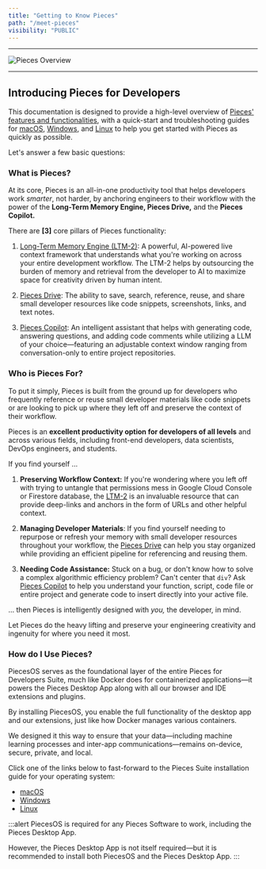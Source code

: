 ```yaml
---
title: "Getting to Know Pieces"
path: "/meet-pieces"
visibility: "PUBLIC"
---
```


***

![Pieces Overview](https://cdn.hashnode.com/res/hashnode/image/upload/v1734014941536/9c298363-d6b4-4e4a-9965-72db0fa59bc6.png)

***

## Introducing Pieces for Developers

This documentation is designed to provide a high-level overview of [Pieces' features and functionalities](https://docs.pieces.app/products/meet-pieces/fundamentals), with a quick-start and troubleshooting guides for [macOS](https://docs.pieces.app/products/meet-pieces/macos-installation-guide), [Windows](https://docs.pieces.app/products/meet-pieces/windows-installation-guide), and [Linux](https://docs.pieces.app/products/meet-pieces/linux-installation-guide) to help you get started with Pieces as quickly as possible.

Let's answer a few basic questions:

### What is Pieces?

At its core, Pieces is an all-in-one productivity tool that helps developers work *smarter*, not harder, by anchoring engineers to their workflow with the power of the **Long-Term Memory Engine, Pieces Drive,** and the **Pieces Copilot.**

There are **[3]** core pillars of Pieces functionality:

1. [Long-Term Memory Engine (LTM-2)](https://docs.pieces.app/products/meet-pieces/fundamentals#ltm-2): A powerful, AI-powered live context framework that understands what you're working on across your entire development workflow. The LTM-2 helps by outsourcing the burden of memory and retrieval from the developer to AI to maximize space for creativity driven by human intent.

2. [Pieces Drive](https://docs.pieces.app/products/meet-pieces/fundamentals#pieces-drive): The ability to save, search, reference, reuse, and share small developer resources like code snippets, screenshots, links, and text notes.

3. [Pieces Copilot](https://docs.pieces.app/products/meet-pieces/fundamentals#pieces-copilot): An intelligent assistant that helps with generating code, answering questions, and adding code comments while utilizing a LLM of your choice—featuring an adjustable context window ranging from conversation-only to entire project repositories.

### Who is Pieces For?

To put it simply, Pieces is built from the ground up for developers who frequently reference or reuse small developer materials like code snippets or are looking to pick up where they left off and preserve the context of their workflow.

Pieces is an **excellent productivity option for developers of all levels** and across various fields, including front-end developers, data scientists, DevOps engineers, and students.

If you find yourself …

1. **Preserving Workflow Context:** If you're wondering where you left off with trying to untangle that permissions mess in Google Cloud Console or Firestore database, the [LTM-2](https://docs.pieces.app/products/meet-pieces/fundamentals#ltm-2) is an invaluable resource that can provide deep-links and anchors in the form of URLs and other helpful context.

2. **Managing Developer Materials**: If you find yourself needing to repurpose or refresh your memory with small developer resources throughout your workflow, the [Pieces Drive](https://docs.pieces.app/products/meet-pieces/fundamentals#pieces-drive) can help you stay organized while providing an efficient pipeline for referencing and reusing them.

3. **Needing Code Assistance:** Stuck on a bug, or don't know how to solve a complex algorithmic efficiency problem? Can't center that `div`? Ask [Pieces Copilot](https://docs.pieces.app/products/meet-pieces/fundamentals#pieces-copilot) to help you understand your function, script, code file or entire project and generate code to insert directly into your active file.

… then Pieces is intelligently designed with *you,* the developer, in mind.

Let Pieces do the heavy lifting and preserve your engineering creativity and ingenuity for where you need it most.

### How do I Use Pieces?

PiecesOS serves as the foundational layer of the entire Pieces for Developers Suite, much like Docker does for containerized applications—it powers the Pieces Desktop App along with all our browser and IDE extensions and plugins.

By installing PiecesOS, you enable the full functionality of the desktop app and our extensions, just like how Docker manages various containers.

We designed it this way to ensure that your data—including machine learning processes and inter-app communications—remains on-device, secure, private, and local.

Click one of the links below to fast-forward to the Pieces Suite installation guide for your operating system:

* [macOS](https://docs.pieces.app/products/meet-pieces/macos-installation-guide)
* [Windows](https://docs.pieces.app/products/meet-pieces/windows-installation-guide)
* [Linux](https://docs.pieces.app/products/meet-pieces/linux-installation-guide)

:::alert
PiecesOS is required for any Pieces Software to work, including the Pieces Desktop App.

However, the Pieces Desktop App is not itself required—but it is recommended to install both PiecesOS and the Pieces Desktop App.
::: 